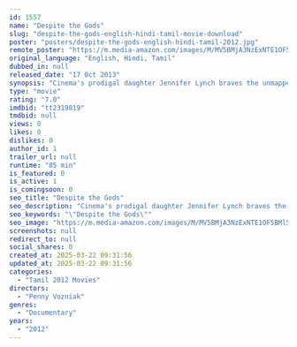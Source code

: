 ```yaml
---
id: 1557
name: "Despite the Gods"
slug: "despite-the-gods-english-hindi-tamil-movie-download"
poster: "posters/despite-the-gods-english-hindi-tamil-2012.jpg"
remote_poster: "https://m.media-amazon.com/images/M/MV5BMjA3NzExNTE1OF5BMl5BanBnXkFtZTcwOTU4NTY2Nw@@._V1_SX300.jpg"
original_language: "English, Hindi, Tamil"
dubbed_in: null
released_date: "17 Oct 2013"
synopsis: "Cinema's prodigal daughter Jennifer Lynch braves the unmapped territory of Bollywood-Hollywood movie making, where chaos is the process and filmmaking doubles as a crash course in acceptance and self-realization."
type: "movie"
rating: "7.0"
imdbid: "tt2319819"
tmdbid: null
views: 0
likes: 0
dislikes: 0
author_id: 1
trailer_url: null
runtime: "85 min"
is_featured: 0
is_active: 1
is_comingsoon: 0
seo_title: "Despite the Gods"
seo_description: "Cinema's prodigal daughter Jennifer Lynch braves the unmapped territory of Bollywood-Hollywood movie making, where chaos is the process and filmmaking doubles as a crash course in acceptance and self-realization."
seo_keywords: "\"Despite the Gods\""
seo_image: "https://m.media-amazon.com/images/M/MV5BMjA3NzExNTE1OF5BMl5BanBnXkFtZTcwOTU4NTY2Nw@@._V1_SX300.jpg"
screenshots: null
redirect_to: null
social_shares: 0
created_at: 2025-03-22 09:31:56
updated_at: 2025-03-22 09:31:56
categories:
  - "Tamil 2012 Movies"
directors:
  - "Penny Vozniak"
genres:
  - "Documentary"
years:
  - "2012"
---
```

